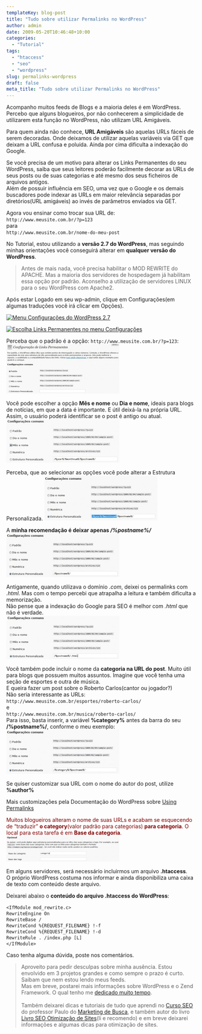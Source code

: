```yaml
---
templateKey: blog-post
title: "Tudo sobre utilizar Permalinks no WordPress"
author: admin
date: 2009-05-20T10:46:48+10:00
categories:
  - "Tutorial"
tags:
  - "htaccess"
  - "seo"
  - "wordpress"
slug: permalinks-wordpress
draft: false
meta_title: "Tudo sobre utilizar Permalinks no WordPress"
---
```


Acompanho muitos feeds de Blogs e a maioria deles é em WordPress.<br>
Percebo que alguns blogueiros, por não conhecerem a simplicidade de utilizarem esta função no WordPress, não utilizam URL Amigáveis.

Para quem ainda não conhece, **URL Amigáveis** são aquelas URLs fáceis de serem decoradas. Onde deixamos de utilizar aquelas variáveis via GET que deixam a URL confusa e poluída. Ainda por cima dificulta a indexação do Google.

Se você precisa de um motivo para alterar os Links Permanentes do seu WordPress, saiba que seus leitores poderão facilmente decorar as URLs de seus posts ou de suas categorias e até mesmo dos seus ficheiros de arquivos antigos.<br>
Além de possuir influência em SEO, uma vez que o Google e os demais buscadores pode indexar as URLs em maior relevância separadas por diretórios(URL amigáveis) ao invés de parâmetros enviados via GET.

Agora vou ensinar como trocar sua URL de:<br>
`http://www.meusite.com.br/?p=123`<br>
para<br>
`http://www.meusite.com.br/nome-do-meu-post`

No Tutorial, estou utilizando a **versão 2.7 do WordPress**, mas seguindo minhas orientações você conseguirá alterar em **qualquer versão do WordPress**.

> Antes de mais nada, você precisa habilitar o MOD REWRITE do APACHE. Mas a maioria dos servidores de hospedagem já habilitam essa opção por padrão. Aconselho a utilização de servidores LINUX para o seu WordPress com Apache2.

Após estar Logado em seu wp-admin, clique em Configurações(em algumas traduções você irá clicar em Opções).

[![Menu Configurações do WordPress 2.7](/img/permalinks-wordpress/menu-configuracoes-wordpress1.jpg "Menu de configurações do WordPress")](/img/permalinks-wordpress/menu-configuracoes-wordpress1.jpg "Menu de configurações do WordPress")

[![Escolha Links Permanentes no menu Configurações](/img/permalinks-wordpress/links-permanentes-menu-configuracoes-wp.jpg "Links Permanentes no Menu Configurações do WordPress")](/img/permalinks-wordpress/links-permanentes-menu-configuracoes-wp.jpg "Links Permanentes no Menu Configurações do WordPress")

Perceba que o padrão é a opção: `http://www.meusite.com.br/?p=123`:<br>
[![Links Permanentes - Padrão ?p=123](./permalinks-wp-configuracoes-300x131.jpg "Links Permanentes - Padrão ?p=123")](/img/permalinks-wordpress/permalinks-wp-configuracoes.jpg "Links Permanentes - Padrão ?p=123")

Você pode escolher a opção **Mês e nome** ou **Dia e nome**, ideais para blogs de notícias, em que a data é importante. E útil deixá-la na própria URL. Assim, o usuário poderá identificar se o post é antigo ou atual.
[![Permalink Mês e Nome pelo WordPress](./permalink-mes-nome-wordpress-300x115.jpg "Permalink Mês e Nome pelo WordPress")](/img/permalinks-wordpress/permalink-mes-nome-wordpress.jpg "Permalink Mês e Nome pelo WordPress")

Perceba, que ao selecionar as opções você pode alterar a Estrutura Personalizada.
[![Permalinks Personalizados no WordPress](./permalinks-excluir-ano-mes-300x119.jpg "Permalinks Personalizados no WordPress")](/img/permalinks-wordpress/permalinks-excluir-ano-mes.jpg "Permalinks Personalizados no WordPress")

A **minha recomendação é deixar apenas _/%postname%/_**
[![Permalink recomendado para o WordPress](./permalink-ideal-wordpress-300x116.jpg "Permalink recomendado para o WordPress")](/img/permalinks-wordpress/permalink-ideal-wordpress.jpg "Permalink recomendado para o WordPress")

Antigamente, quando utilizava o domínio _.com_, deixei os permalinks com _.html_. Mas com o tempo percebi que atrapalha a leitura e também dificulta a memorização.<br>
Não pense que a indexação do Google para SEO é melhor com _.html_ que não é verdade.<br>
[![Permalinks com .html no WordPress](./permalink-html-wordpress-300x115.jpg "Permalinks com .html no WordPress")](/img/permalinks-wordpress/permalink-html-wordpress.jpg "Permalinks com .html no WordPress")

Você também pode incluir o nome da **categoria na URL do post**. Muito útil para blogs que possuem muitos assuntos. Imagine que você tenha uma seção de esportes e outra de música.<br>
E queira fazer um post sobre o Roberto Carlos(cantor ou jogador?)<br>
Não seria interessante as URLs:<br>
`http://www.meusite.com.br/esportes/roberto-carlos/`<br>
e<br>
`http://www.meusite.com.br/musica/roberto-carlos/`<br>
Para isso, basta inserir, a variável **%category%** antes da barra do seu **/%postname%/**, conforme o meu exemplo:
[![Permalinks com a Categoria e Nome do Post no WordPress](./permalink-categoria-nome-post-wp-300x117.jpg "Permalinks com a Categoria e Nome do Post no WordPress")](/img/permalinks-wordpress/permalink-categoria-nome-post-wp.jpg "Permalinks com a Categoria e Nome do Post no WordPress")

Se quiser customizar sua URL com o nome do autor do post, utilize **%author%**

Mais customizações pela Documentação do WordPress sobre [Using Permalinks](http://codex.wordpress.org/Using_Permalinks "Usando Permalinks do WordPress")

<span style="color: #800000;">Muitos blogueiros alteram o nome de suas URLs e acabam se esquecendo de “traduzir” **o category**(valor padrão para categorias) **para categoria**. O local para esta tarefa é em **Base da categoria**.<br>
[![Permalink da Base de Categorias no WordPress](./permalink-categorias-wordpress-300x68.jpg "Permalink da Base de Categorias no WordPress")](/img/permalinks-wordpress/permalink-categorias-wordpress.jpg "Permalink da Base de Categorias no WordPress")</span>

Em alguns servidores, será necessário incluirmos um arquivo **.htaccess**.<br>
O próprio WordPress costuma nos informar e ainda disponibiliza uma caixa de texto com conteúdo deste arquivo.

Deixarei abaixo o **conteúdo do arquivo .htaccess do WordPress**:
```
<IfModule mod_rewrite.c>
RewriteEngine On
RewriteBase /
RewriteCond %{REQUEST_FILENAME} !-f
RewriteCond %{REQUEST_FILENAME} !-d
RewriteRule . /index.php [L]
</IfModule>
```

Caso tenha alguma dúvida, poste nos comentários.

> Aproveito para pedir desculpas sobre minha ausência. Estou envolvido em 3 projetos grandes e como sempre o prazo é curto. Saibam que nem estou lendo meus feeds.<br>
> Mas em breve, postarei mais informações sobre WordPress e o Zend Framework. O qual tenho me [dedicado muito tempo](https://leocaseiro.com.br/programador-web-estuda-mais-q-medico/ "Programador Web precisa estudar mais do que Médico").<br>
><br>
> Também deixarei dicas e tutoriais de tudo que aprendi no [Curso SEO](http://www.marketingdebusca.com.br/curso-seo/ "Curso SEO") do professor Paulo do [Marketing de Busca](http://www.marketingdebusca.com.br/ "Marketing de Busca"), e também autor do livro [Livro SEO Otimização de Sites](http://livroseo.com "Link permanente Livro SEO Otimização de Sites")(li e recomendo) e em breve deixarei informações e algumas dicas para otimização de sites.
